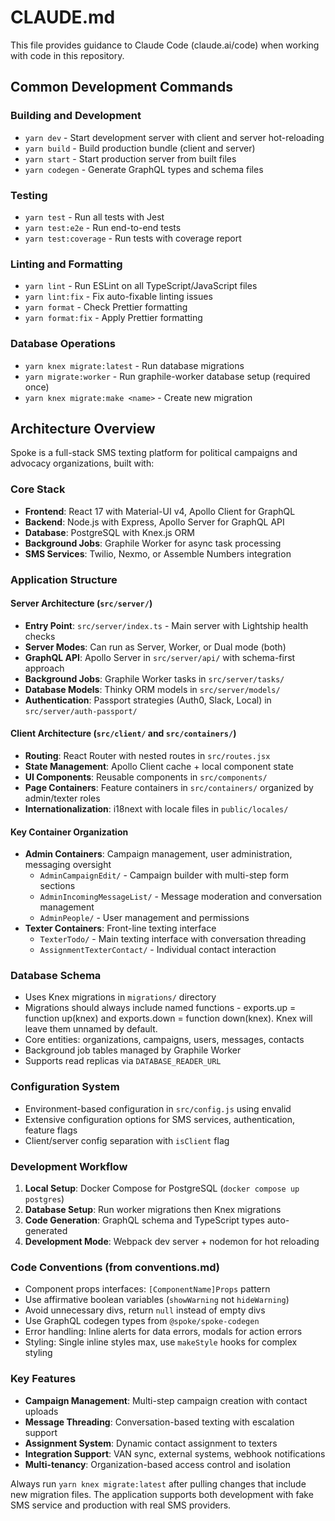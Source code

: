 # CLAUDE.md

This file provides guidance to Claude Code (claude.ai/code) when working with code in this repository.

## Common Development Commands

### Building and Development

- `yarn dev` - Start development server with client and server hot-reloading
- `yarn build` - Build production bundle (client and server)
- `yarn start` - Start production server from built files
- `yarn codegen` - Generate GraphQL types and schema files

### Testing

- `yarn test` - Run all tests with Jest
- `yarn test:e2e` - Run end-to-end tests
- `yarn test:coverage` - Run tests with coverage report

### Linting and Formatting

- `yarn lint` - Run ESLint on all TypeScript/JavaScript files
- `yarn lint:fix` - Fix auto-fixable linting issues
- `yarn format` - Check Prettier formatting
- `yarn format:fix` - Apply Prettier formatting

### Database Operations

- `yarn knex migrate:latest` - Run database migrations
- `yarn migrate:worker` - Run graphile-worker database setup (required once)
- `yarn knex migrate:make <name>` - Create new migration

## Architecture Overview

Spoke is a full-stack SMS texting platform for political campaigns and advocacy organizations, built with:

### Core Stack

- **Frontend**: React 17 with Material-UI v4, Apollo Client for GraphQL
- **Backend**: Node.js with Express, Apollo Server for GraphQL API
- **Database**: PostgreSQL with Knex.js ORM
- **Background Jobs**: Graphile Worker for async task processing
- **SMS Services**: Twilio, Nexmo, or Assemble Numbers integration

### Application Structure

#### Server Architecture (`src/server/`)

- **Entry Point**: `src/server/index.ts` - Main server with Lightship health checks
- **Server Modes**: Can run as Server, Worker, or Dual mode (both)
- **GraphQL API**: Apollo Server in `src/server/api/` with schema-first approach
- **Background Jobs**: Graphile Worker tasks in `src/server/tasks/`
- **Database Models**: Thinky ORM models in `src/server/models/`
- **Authentication**: Passport strategies (Auth0, Slack, Local) in `src/server/auth-passport/`

#### Client Architecture (`src/client/` and `src/containers/`)

- **Routing**: React Router with nested routes in `src/routes.jsx`
- **State Management**: Apollo Client cache + local component state
- **UI Components**: Reusable components in `src/components/`
- **Page Containers**: Feature containers in `src/containers/` organized by admin/texter roles
- **Internationalization**: i18next with locale files in `public/locales/`

#### Key Container Organization

- **Admin Containers**: Campaign management, user administration, messaging oversight
  - `AdminCampaignEdit/` - Campaign builder with multi-step form sections
  - `AdminIncomingMessageList/` - Message moderation and conversation management
  - `AdminPeople/` - User management and permissions
- **Texter Containers**: Front-line texting interface
  - `TexterTodo/` - Main texting interface with conversation threading
  - `AssignmentTexterContact/` - Individual contact interaction

### Database Schema

- Uses Knex migrations in `migrations/` directory
- Migrations should always include named functions - exports.up = function up(knex) and exports.down = function down(knex). Knex will leave them unnamed by default.  
- Core entities: organizations, campaigns, users, messages, contacts
- Background job tables managed by Graphile Worker
- Supports read replicas via `DATABASE_READER_URL`

### Configuration System

- Environment-based configuration in `src/config.js` using envalid
- Extensive configuration options for SMS services, authentication, feature flags
- Client/server config separation with `isClient` flag

### Development Workflow

1. **Local Setup**: Docker Compose for PostgreSQL (`docker compose up postgres`)
2. **Database Setup**: Run worker migrations then Knex migrations
3. **Code Generation**: GraphQL schema and TypeScript types auto-generated
4. **Development Mode**: Webpack dev server + nodemon for hot reloading

### Code Conventions (from conventions.md)

- Component props interfaces: `[ComponentName]Props` pattern
- Use affirmative boolean variables (`showWarning` not `hideWarning`)
- Avoid unnecessary divs, return `null` instead of empty divs
- Use GraphQL codegen types from `@spoke/spoke-codegen`
- Error handling: Inline alerts for data errors, modals for action errors
- Styling: Single inline styles max, use `makeStyle` hooks for complex styling

### Key Features

- **Campaign Management**: Multi-step campaign creation with contact uploads
- **Message Threading**: Conversation-based texting with escalation support
- **Assignment System**: Dynamic contact assignment to texters
- **Integration Support**: VAN sync, external systems, webhook notifications
- **Multi-tenancy**: Organization-based access control and isolation

Always run `yarn knex migrate:latest` after pulling changes that include new migration files. The application supports both development with fake SMS service and production with real SMS providers.
